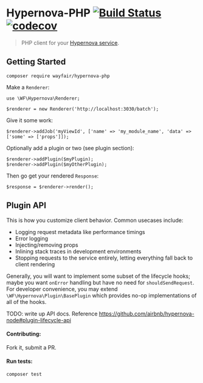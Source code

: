 # Hypernova-PHP [![Build Status](https://travis-ci.org/wayfair/hypernova-php.svg?branch=master)](https://travis-ci.org/wayfair/hypernova-php) [![codecov](https://codecov.io/gh/wayfair/hypernova-php/branch/master/graph/badge.svg)](https://codecov.io/gh/wayfair/hypernova-php)


> PHP client for your [Hypernova service](https://github.com/airbnb/hypernova).

## Getting Started

`composer require wayfair/hypernova-php`

Make a `Renderer`:

```
use \WF\Hypernova\Renderer;

$renderer = new Renderer('http://localhost:3030/batch');
```

Give it some work:

```
$renderer->addJob('myViewId', ['name' => 'my_module_name', 'data' => ['some' => ['props']]);
```

Optionally add a plugin or two (see plugin section):

```
$renderer->addPlugin($myPlugin);
$renderer->addPlugin($myOtherPlugin);
```

Then go get your rendered `Response`:

```
$response = $renderer->render();
```

## Plugin API

This is how you customize client behavior.  Common usecases include:

* Logging request metadata like performance timings
* Error logging
* Injecting/removing props
* Inlining stack traces in development environments
* Stopping requests to the service entirely, letting everything fall back to client rendering

Generally, you will want to implement some subset of the lifecycle hooks; maybe you
want `onError` handling but have no need for `shouldSendRequest`.  For 
developer convenience, you may extend `\WF\Hypernova\Plugin\BasePlugin` which
provides no-op implementations of all of the hooks.

TODO: write up API docs.  Reference https://github.com/airbnb/hypernova-node#plugin-lifecycle-api

#### Contributing:

Fork it, submit a PR.

#### Run tests:

`composer test`
